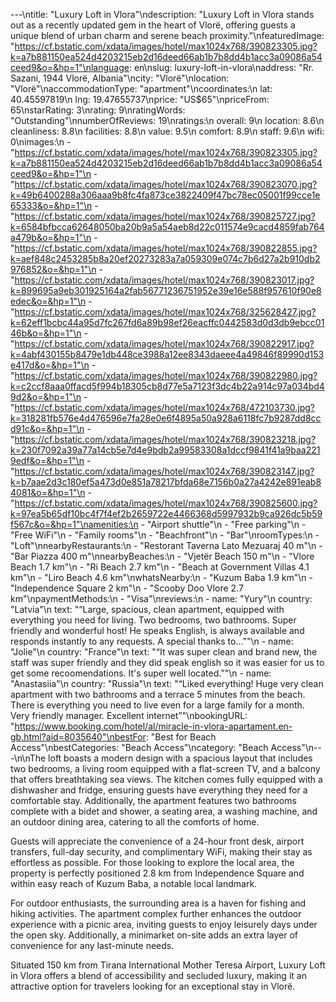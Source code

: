 ---\ntitle: "Luxury Loft in Vlora"\ndescription: "Luxury Loft in Vlora stands out as a recently updated gem in the heart of Vlorë, offering guests a unique blend of urban charm and serene beach proximity."\nfeaturedImage: "https://cf.bstatic.com/xdata/images/hotel/max1024x768/390823305.jpg?k=a7b881150ea524d4203215eb2d16deed66ab1b7b8dd4b1acc3a09086a54ceed9&o=&hp=1"\nlanguage: en\nslug: luxury-loft-in-vlora\naddress: "Rr. Sazani, 1944 Vlorë, Albania"\ncity: "Vlorë"\nlocation: "Vlorë"\naccommodationType: "apartment"\ncoordinates:\n  lat: 40.45597819\n  lng: 19.47655737\nprice: "US$65"\npriceFrom: 65\nstarRating: 3\nrating: 9\nratingWords: "Outstanding"\nnumberOfReviews: 19\nratings:\n  overall: 9\n  location: 8.6\n  cleanliness: 8.8\n  facilities: 8.8\n  value: 9.5\n  comfort: 8.9\n  staff: 9.6\n  wifi: 0\nimages:\n  - "https://cf.bstatic.com/xdata/images/hotel/max1024x768/390823305.jpg?k=a7b881150ea524d4203215eb2d16deed66ab1b7b8dd4b1acc3a09086a54ceed9&o=&hp=1"\n  - "https://cf.bstatic.com/xdata/images/hotel/max1024x768/390823070.jpg?k=49b6400288a306aaa9b8fc4fa873ce3822409f47bc78ec05001f99cce1e65333&o=&hp=1"\n  - "https://cf.bstatic.com/xdata/images/hotel/max1024x768/390825727.jpg?k=6584bfbcca62648050ba20b9a5a54aeb8d22c011574e9cacd4859fab764a479b&o=&hp=1"\n  - "https://cf.bstatic.com/xdata/images/hotel/max1024x768/390822855.jpg?k=aef848c2453285b8a20ef20273283a7a059309e074c7b6d27a2b910db2976852&o=&hp=1"\n  - "https://cf.bstatic.com/xdata/images/hotel/max1024x768/390823017.jpg?k=899695a9eb301925164a2fab56771236751952e39e16e588f957610f90e8edec&o=&hp=1"\n  - "https://cf.bstatic.com/xdata/images/hotel/max1024x768/325628427.jpg?k=62eff1bcbc44a95d7fc267fd6a89b98ef26eacffc0442583d0d3db9ebcc0146b&o=&hp=1"\n  - "https://cf.bstatic.com/xdata/images/hotel/max1024x768/390822917.jpg?k=4abf430155b8479e1db448ce3988a12ee8343daeee4a49846f89990d153e417d&o=&hp=1"\n  - "https://cf.bstatic.com/xdata/images/hotel/max1024x768/390822980.jpg?k=c2ccf8aaa0ffacd5f994b18305cb8d77e5a7123f3dc4b22a914c97a034bd49d2&o=&hp=1"\n  - "https://cf.bstatic.com/xdata/images/hotel/max1024x768/472103730.jpg?k=318281fb576e4d476596e7fa28e0e6f4895a50a928a6118fc7b9287dd8ccd91c&o=&hp=1"\n  - "https://cf.bstatic.com/xdata/images/hotel/max1024x768/390823218.jpg?k=230f7092a39a77a14cb5e7d4e9bdb2a99583308a1dccf9841f41a9baa2219edf&o=&hp=1"\n  - "https://cf.bstatic.com/xdata/images/hotel/max1024x768/390823147.jpg?k=b7aae2d3c180ef5a473d0e851a78217bfda68e7156b0a27a4242e891eab84081&o=&hp=1"\n  - "https://cf.bstatic.com/xdata/images/hotel/max1024x768/390825600.jpg?k=97ea5b65df10bc4f7f4ef2b2659722e4466368d5997932b9ca926dc5b59f567c&o=&hp=1"\namenities:\n  - "Airport shuttle"\n  - "Free parking"\n  - "Free WiFi"\n  - "Family rooms"\n  - "Beachfront"\n  - "Bar"\nroomTypes:\n  - "Loft"\nnearbyRestaurants:\n  - "Restorant Taverna Lato Mezuaraj 40 m"\n  - "Bar Piazza 400 m"\nnearbyBeaches:\n  - "Vjetër Beach 150 m"\n  - "Vlore Beach 1.7 km"\n  - "Ri Beach 2.7 km"\n  - "Beach at Government Villas 4.1 km"\n  - "Liro Beach 4.6 km"\nwhatsNearby:\n  - "Kuzum Baba 1.9 km"\n  - "Independence Square 2 km"\n  - "Scooby Doo Vlore 2.7 km"\npaymentMethods:\n  - "Visa"\nreviews:\n  - name: "Yury"\n    country: "Latvia"\n    text: "“Large, spacious, clean apartment, equipped with everything you need for living. Two bedrooms, two bathrooms. Super friendly and wonderful host! He speaks English, is always available and responds instantly to any requests.
A special thanks to...”"\n  - name: "Jolie"\n    country: "France"\n    text: "“It was super clean and brand new, the staff was super friendly and they did speak english so it was easier for us to get some recoomendations. It's super well located.”"\n  - name: "Anastasiia"\n    country: "Russia"\n    text: "“Liked everything! Huge very clean apartment with two bathrooms and a terrace 5 minutes from the beach. There is everything you need to live even for a large family for a month. Very friendly manager. Excellent internet”"\nbookingURL: "https://www.booking.com/hotel/al/miracle-in-vlora-apartament.en-gb.html?aid=8035640"\nbestFor: "Best for Beach Access"\nbestCategories: "Beach Access"\ncategory: "Beach Access"\n---\n\nThe loft boasts a modern design with a spacious layout that includes two bedrooms, a living room equipped with a flat-screen TV, and a balcony that offers breathtaking sea views. The kitchen comes fully equipped with a dishwasher and fridge, ensuring guests have everything they need for a comfortable stay. Additionally, the apartment features two bathrooms complete with a bidet and shower, a seating area, a washing machine, and an outdoor dining area, catering to all the comforts of home.

Guests will appreciate the convenience of a 24-hour front desk, airport transfers, full-day security, and complimentary WiFi, making their stay as effortless as possible. For those looking to explore the local area, the property is perfectly positioned 2.8 km from Independence Square and within easy reach of Kuzum Baba, a notable local landmark.

For outdoor enthusiasts, the surrounding area is a haven for fishing and hiking activities. The apartment complex further enhances the outdoor experience with a picnic area, inviting guests to enjoy leisurely days under the open sky. Additionally, a minimarket on-site adds an extra layer of convenience for any last-minute needs.

Situated 150 km from Tirana International Mother Teresa Airport, Luxury Loft in Vlora offers a blend of accessibility and secluded luxury, making it an attractive option for travelers looking for an exceptional stay in Vlorë.